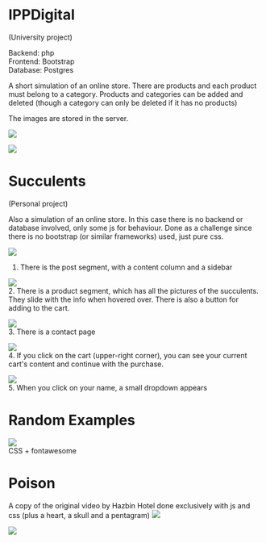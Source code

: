 # IPPDigital
(University project)  

Backend: php  
Frontend: Bootstrap  
Database: Postgres  

A short simulation of an online store. There are products and each product must belong to a category. Products and categories can be added and deleted (though a category can only be deleted if it has no products)

The images are stored in the server.

![](https://andieatwork.files.wordpress.com/2024/01/videofinalippd1.gif)

![](https://andieatwork.files.wordpress.com/2024/01/videofinalippd2.gif)



# Succulents
(Personal project)

Also a simulation of an online store. In this case there is no backend or database involved, only some js for behaviour.
Done as a challenge since there is no bootstrap (or similar frameworks) used, just pure css.

![](https://andieatwork.files.wordpress.com/2024/01/gif1.gif)  
1. There is the post segment, with a content column and a sidebar

![](https://andieatwork.files.wordpress.com/2024/01/gif2.gif)  
2. There is a product segment, which has all the pictures of the succulents. They slide with the info when hovered over. There is also a button for adding to the cart.

![](https://andieatwork.files.wordpress.com/2024/01/gif3.gif)  
3. There is a contact page

![](https://andieatwork.files.wordpress.com/2024/01/gif4.gif)  
4. If you click on the cart (upper-right corner), you can see your current cart's content and continue with the purchase.

![](https://andieatwork.files.wordpress.com/2024/01/gif5.gif)  
5. When you click on your name, a small dropdown appears


# Random Examples
![](https://andieatwork.files.wordpress.com/2024/01/picture.png)  
CSS + fontawesome

# Poison 
A copy of the original video by Hazbin Hotel done exclusively with js and css (plus a heart, a skull and a pentagram)
![](https://andieatwork.files.wordpress.com/2024/03/gif1.gif)

![](https://andieatwork.files.wordpress.com/2024/03/gif2.gif)
